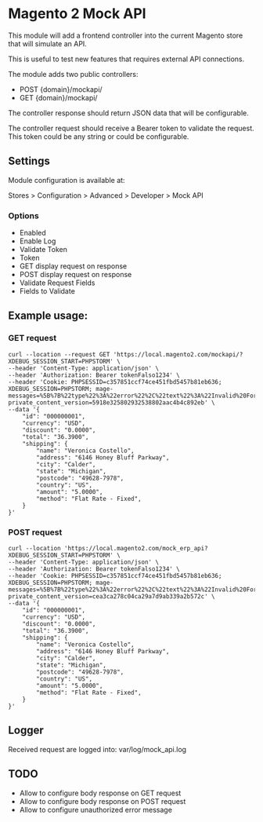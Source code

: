 # Magento 2 Mock API

This module will add a frontend controller into the current Magento store that will simulate an API.

This is useful to test new features that requires external API connections.

The module adds two public controllers:

* POST {domain}/mockapi/
* GET {domain}/mockapi/

The controller response should return JSON data that will be configurable.

The controller request should receive a Bearer token to validate the request. This token could be any string or could be configurable.

## Settings

Module configuration is available at:

Stores > Configuration > Advanced > Developer > Mock API

### Options

* Enabled
* Enable Log
* Validate Token
* Token
* GET display request on response
* POST display request on response
* Validate Request Fields
* Fields to Validate

## Example usage:

### GET request

```
curl --location --request GET 'https://local.magento2.com/mockapi/?XDEBUG_SESSION_START=PHPSTORM' \
--header 'Content-Type: application/json' \
--header 'Authorization: Bearer tokenFalso1234' \
--header 'Cookie: PHPSESSID=c357851ccf74ce451fbd5457b81eb636; XDEBUG_SESSION=PHPSTORM; mage-messages=%5B%7B%22type%22%3A%22error%22%2C%22text%22%3A%22Invalid%20Form%20Key.%20Please%20refresh%20the%20page.%22%7D%2C%7B%22type%22%3A%22error%22%2C%22text%22%3A%22Invalid%20Form%20Key.%20Please%20refresh%20the%20page.%22%7D%2C%7B%22type%22%3A%22error%22%2C%22text%22%3A%22Invalid%20Form%20Key.%20Please%20refresh%20the%20page.%22%7D%2C%7B%22type%22%3A%22error%22%2C%22text%22%3A%22Invalid%20Form%20Key.%20Please%20refresh%20the%20page.%22%7D%5D; private_content_version=5918e325802932538802aac4b4c892eb' \
--data '{
    "id": "000000001",
    "currency": "USD",
    "discount": "0.0000",
    "total": "36.3900",
    "shipping": {
        "name": "Veronica Costello",
        "address": "6146 Honey Bluff Parkway",
        "city": "Calder",
        "state": "Michigan",
        "postcode": "49628-7978",
        "country": "US",
        "amount": "5.0000",
        "method": "Flat Rate - Fixed",
    }
}'
```

### POST request

```
curl --location 'https://local.magento2.com/mock_erp_api?XDEBUG_SESSION_START=PHPSTORM' \
--header 'Content-Type: application/json' \
--header 'Authorization: Bearer tokenFalso1234' \
--header 'Cookie: PHPSESSID=c357851ccf74ce451fbd5457b81eb636; XDEBUG_SESSION=PHPSTORM; mage-messages=%5B%7B%22type%22%3A%22error%22%2C%22text%22%3A%22Invalid%20Form%20Key.%20Please%20refresh%20the%20page.%22%7D%2C%7B%22type%22%3A%22error%22%2C%22text%22%3A%22Invalid%20Form%20Key.%20Please%20refresh%20the%20page.%22%7D%2C%7B%22type%22%3A%22error%22%2C%22text%22%3A%22Invalid%20Form%20Key.%20Please%20refresh%20the%20page.%22%7D%2C%7B%22type%22%3A%22error%22%2C%22text%22%3A%22Invalid%20Form%20Key.%20Please%20refresh%20the%20page.%22%7D%5D; private_content_version=cea3ca278c04ca29a7d9ab339a2b572c' \
--data '{
    "id": "000000001",
    "currency": "USD",
    "discount": "0.0000",
    "total": "36.3900",
    "shipping": {
        "name": "Veronica Costello",
        "address": "6146 Honey Bluff Parkway",
        "city": "Calder",
        "state": "Michigan",
        "postcode": "49628-7978",
        "country": "US",
        "amount": "5.0000",
        "method": "Flat Rate - Fixed",
    }
}'
```

## Logger

Received request are logged into: var/log/mock_api.log

## TODO

* Allow to configure body response on GET request
* Allow to configure body response on POST request
* Allow to configure unauthorized error message
